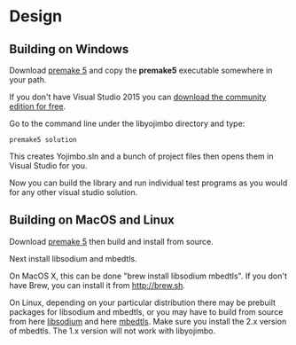 Design
======

## Building on Windows

Download [premake 5](https://premake.github.io/download.html) and copy the **premake5** executable somewhere in your path.

If you don't have Visual Studio 2015 you can [download the community edition for free](https://www.visualstudio.com/en-us/downloads/download-visual-studio-vs.aspx).

Go to the command line under the libyojimbo directory and type:

    premake5 solution

This creates Yojimbo.sln and a bunch of project files then opens them in Visual Studio for you.

Now you can build the library and run individual test programs as you would for any other visual studio solution.

## Building on MacOS and Linux

Download [premake 5](https://premake.github.io/download.html) then build and install from source.

Next install libsodium and mbedtls.

On MacOS X, this can be done "brew install libsodium mbedtls". If you don't have Brew, you can install it from <http://brew.sh>.

On Linux, depending on your particular distribution there may be prebuilt packages for libsodium and mbedtls, or you may have to build from source from here [libsodium](https://github.com/jedisct1/libsodium/releases) and here [mbedtls](https://github.com/ARMmbed/mbedtls). Make sure you install the 2.x version of mbedtls. The 1.x version will not work with libyojimbo.

